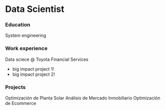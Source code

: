 # Data Scientist

### Education 
System engineering 

### Work experience
Data sciece @ Toyota Financial Services
- big impact project 1!
- big impact project 2!

### Projects
Optimización de Planta Solar
Análisis de Mercado Inmobiliario
Optimización de Ecommerce
